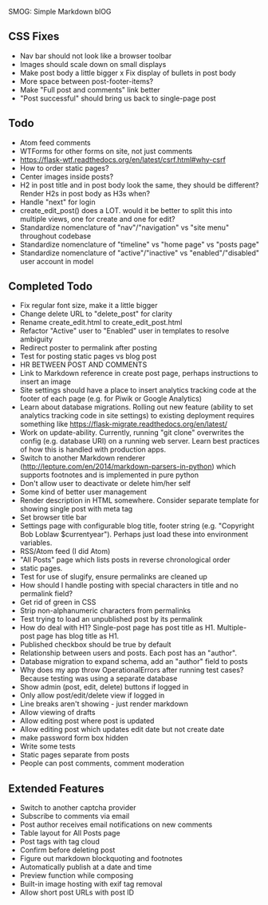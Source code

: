 SMOG: Simple Markdown blOG

## CSS Fixes
- Nav bar should not look like a browser toolbar
- Images should scale down on small displays
- Make post body a little bigger
x Fix display of bullets in post body
- More space between post-footer-items?
- Make "Full post and comments" link better
- "Post successful" should bring us back to single-page post

## Todo
- Atom feed comments
- WTForms for other forms on site, not just comments
- https://flask-wtf.readthedocs.org/en/latest/csrf.html#why-csrf
- How to order static pages?
- Center images inside posts?
- H2 in post title and in post body look the same, they should be different? Render H2s in post body as H3s when?
- Handle "next" for login
- create_edit_post() does a LOT. would it be better to split this into multiple views, one for create and one for edit?
- Standardize nomenclature of "nav"/"navigation" vs "site menu" throughout codebase
- Standardize nomenclature of "timeline" vs "home page" vs "posts page"
- Standardize nomenclature of "active"/"inactive" vs "enabled"/"disabled" user account in model

## Completed Todo
- Fix regular font size, make it a little bigger
- Change delete URL to "delete_post" for clarity
- Rename create_edit.html to create_edit_post.html
- Refactor "Active" user to "Enabled" user in templates to resolve ambiguity
- Redirect poster to permalink after posting
- Test for posting static pages vs blog post
- HR BETWEEN POST AND COMMENTS
- Link to Markdown reference in create post page, perhaps instructions to insert an image
- Site settings should have a place to insert analytics tracking code at the footer of each page (e.g. for Piwik or Google Analytics)
- Learn about database migrations. Rolling out new feature (ability to set analytics tracking code in site settings) to existing deployment requires something like https://flask-migrate.readthedocs.org/en/latest/
- Work on update-ability. Currently, running "git clone" overwrites the config (e.g. database URI) on a running web server. Learn best practices of how this is handled with production apps.
- Switch to another Markdown renderer (http://lepture.com/en/2014/markdown-parsers-in-python) which supports footnotes and is implemented in pure python
- Don't allow user to deactivate or delete him/her self
- Some kind of better user management
- Render description in HTML somewhere. Consider separate template for showing single post with meta tag
- Set browser title bar
- Settings page with configurable blog title, footer string (e.g. "Copyright Bob Loblaw $currentyear"). Perhaps just load these into environment variables.
- RSS/Atom feed (I did Atom)
- "All Posts" page which lists posts in reverse chronological order
- static pages.
- Test for use of slugify, ensure permalinks are cleaned up
- How should I handle posting with special characters in title and no permalink field?
- Get rid of green in CSS
- Strip non-alphanumeric characters from permalinks
- Test trying to load an unpublished post by its permalink
- How do deal with H1? Single-post page has post title as H1. Multiple-post page has blog title as H1.
- Published checkbox should be true by default
- Relationship between users and posts. Each post has an "author".
- Database migration to expand schema, add an "author" field to posts
- Why does my app throw OperationalErrors after running test cases? Because testing was using a separate database
- Show admin (post, edit, delete) buttons if logged in
- Only allow post/edit/delete view if logged in
- Line breaks aren't showing - just render markdown
- Allow viewing of drafts
- Allow editing post where post is updated
- Allow editing post which updates edit date but not create date
- make password form box hidden
- Write some tests
- Static pages separate from posts
- People can post comments, comment moderation

## Extended Features
- Switch to another captcha provider
- Subscribe to comments via email
- Post author receives email notifications on new comments
- Table layout for All Posts page
- Post tags with tag cloud
- Confirm before deleting post
- Figure out markdown blockquoting and footnotes
- Automatically publish at a date and time
- Preview function while composing
- Built-in image hosting with exif tag removal
- Allow short post URLs with post ID